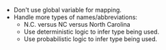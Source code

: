 * Don't use global variable for mapping.
* Handle more types of names/abbreviations:
  * N.C. versus NC versus North Carolina
  * Use deterministic logic to infer type being used.
  * Use probabilistic logic to infer type being used.
